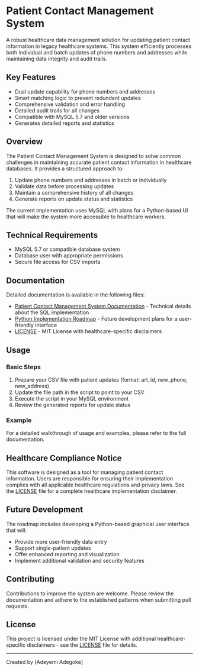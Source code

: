 # Patient Contact Management System

A robust healthcare data management solution for updating patient contact information in legacy healthcare systems. This system efficiently processes both individual and batch updates of phone numbers and addresses while maintaining data integrity and audit trails.

## Key Features

- Dual update capability for phone numbers and addresses
- Smart matching logic to prevent redundant updates
- Comprehensive validation and error handling
- Detailed audit trails for all changes
- Compatible with MySQL 5.7 and older versions
- Generates detailed reports and statistics

## Overview

The Patient Contact Management System is designed to solve common challenges in maintaining accurate patient contact information in healthcare databases. It provides a structured approach to:

1. Update phone numbers and addresses in batch or individually
2. Validate data before processing updates
3. Maintain a comprehensive history of all changes
4. Generate reports on update status and statistics

The current implementation uses MySQL with plans for a Python-based UI that will make the system more accessible to healthcare workers.

## Technical Requirements

- MySQL 5.7 or compatible database system
- Database user with appropriate permissions
- Secure file access for CSV imports

## Documentation

Detailed documentation is available in the following files:

- [Patient Contact Management System Documentation](Patient_Contact_Management_System_Documentation.md) - Technical details about the SQL implementation
- [Python Implementation Roadmap](Python_Implementation_Roadmap.md) - Future development plans for a user-friendly interface
- [LICENSE](license) - MIT License with healthcare-specific disclaimers

## Usage

### Basic Steps

1. Prepare your CSV file with patient updates (format: art_id, new_phone, new_address)
2. Update the file path in the script to point to your CSV
3. Execute the script in your MySQL environment
4. Review the generated reports for update status

### Example

For a detailed walkthrough of usage and examples, please refer to the full documentation.

## Healthcare Compliance Notice

This software is designed as a tool for managing patient contact information. Users are responsible for ensuring their implementation complies with all applicable healthcare regulations and privacy laws. See the [LICENSE](LICENSE) file for a complete healthcare implementation disclaimer.

## Future Development

The roadmap includes developing a Python-based graphical user interface that will:

- Provide more user-friendly data entry
- Support single-patient updates
- Offer enhanced reporting and visualization
- Implement additional validation and security features

## Contributing

Contributions to improve the system are welcome. Please review the documentation and adhere to the established patterns when submitting pull requests.

## License

This project is licensed under the MIT License with additional healthcare-specific disclaimers - see the [LICENSE](LICENSE) file for details.

---

Created by [Adeyemi Adegoke]
